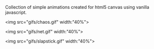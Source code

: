 Collection of simple animations created for html5 canvas using vanilla javascript. 

<img src="gifs/chaos.gif" width:"40%">


<img src="gifs/net.gif" width:"40%">


<img src="gifs/slapstick.gif" width:"40%">
